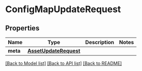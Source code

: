 # ConfigMapUpdateRequest

## Properties
Name | Type | Description | Notes
------------ | ------------- | ------------- | -------------
**meta** | [**AssetUpdateRequest**](AssetUpdateRequest.md) |  | 

[[Back to Model list]](../README.md#documentation-for-models) [[Back to API list]](../README.md#documentation-for-api-endpoints) [[Back to README]](../README.md)

